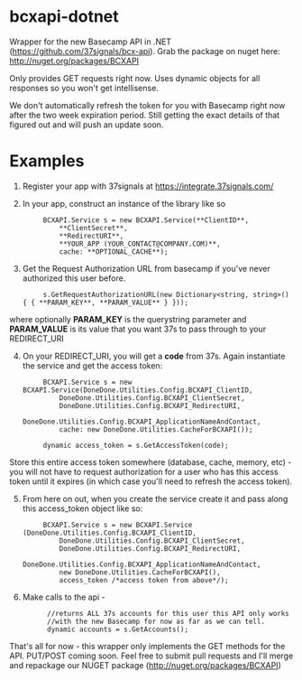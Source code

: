 bcxapi-dotnet
=============

Wrapper for the new Basecamp API in .NET (https://github.com/37signals/bcx-api). Grab the package on nuget here: http://nuget.org/packages/BCXAPI

Only provides GET requests right now. Uses dynamic objects for all responses so you won't get intellisense.

We don't automatically refresh the token for you with Basecamp right now after the two week expiration period. Still getting the exact details of that figured out and will push an update soon.

Examples
=============
1. Register your app with 37signals at https://integrate.37signals.com/

2. In your app, construct an instance of the library like so


            BCXAPI.Service s = new BCXAPI.Service(**ClientID**,                 **ClientSecret**,                **RedirectURI**,                **YOUR_APP (YOUR_CONTACT@COMPANY.COM)**,                 cache: **OPTIONAL_CACHE**);3. Get the Request Authorization URL from basecamp if you've never authorized this user before. 
            s.GetRequestAuthorizationURL(new Dictionary<string, string>() { { **PARAM_KEY**, **PARAM_VALUE** } }));

where optionally **PARAM_KEY** is the querystring parameter and **PARAM_VALUE** is its value that you want 37s to pass through to your REDIRECT_URI

4. On your REDIRECT_URI, you will get a **code** from 37s. Again instantiate the service and  get the access token:
            BCXAPI.Service s = new BCXAPI.Service(DoneDone.Utilities.Config.BCXAPI_ClientID,                 DoneDone.Utilities.Config.BCXAPI_ClientSecret,                DoneDone.Utilities.Config.BCXAPI_RedirectURI,                DoneDone.Utilities.Config.BCXAPI_ApplicationNameAndContact,                cache: new DoneDone.Utilities.CacheForBCXAPI());            dynamic access_token = s.GetAccessToken(code); 

Store this entire access token somewhere (database, cache, memory, etc) - you will not have to request authorization for a user who has this access token until it expires (in which case you'll need to refresh the access token).

5. From here on out, when you create the service create it and pass along this access_token object like so:

            BCXAPI.Service s = new BCXAPI.Service    (DoneDone.Utilities.Config.BCXAPI_ClientID,                DoneDone.Utilities.Config.BCXAPI_ClientSecret,                DoneDone.Utilities.Config.BCXAPI_RedirectURI,                DoneDone.Utilities.Config.BCXAPI_ApplicationNameAndContact,                new DoneDone.Utilities.CacheForBCXAPI(),                access_token /*access token from above*/);

6. Make calls to the api -
             //returns ALL 37s accounts for this user this API only works 
             //with the new Basecamp for now as far as we can tell.
             dynamic accounts = s.GetAccounts(); 

That's all for now - this wrapper only implements the GET methods for the API. PUT/POST coming soon. Feel free to submit pull requests and I'll merge and repackage our NUGET package (http://nuget.org/packages/BCXAPI)
